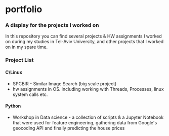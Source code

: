 # portfolio

### A display for the projects I worked on

In this repository you can find several projects & HW assignments I worked on during my studies in Tel-Aviv University, and other projects that I worked on in my spare time.

### Project List

#### C\Linux

* SPCBIR - Similar Image Search (big scale project)
* hw assignments in OS. including working with Threads, Processes, linux system calls etc.

#### Python

* Workshop in Data science - a collection of scripts & a Jupyter Notebook that were used for feature engineering, gathering data from Google's geocoding API and finally predicting the house prices   
